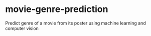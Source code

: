 # movie-genre-prediction
Predict genre of a movie from its poster using machine learning and computer vision 
